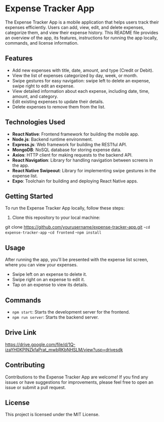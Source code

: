 # Expense Tracker App

The Expense Tracker App is a mobile application that helps users track their expenses efficiently. Users can add, view, edit, and delete expenses, categorize them, and view their expense history. This README file provides an overview of the app, its features, instructions for running the app locally, commands, and license information.

## Features

- Add new expenses with title, date, amount, and type (Credit or Debit).
- View the list of expenses categorized by day, week, or month.
- Swipe gestures for easy navigation: swipe left to delete an expense, swipe right to edit an expense.
- View detailed information about each expense, including date, time, amount, and category.
- Edit existing expenses to update their details.
- Delete expenses to remove them from the list.

## Technologies Used

- **React Native**: Frontend framework for building the mobile app.
- **Node.js**: Backend runtime environment.
- **Express.js**: Web framework for building the RESTful API.
- **MongoDB**: NoSQL database for storing expense data.
- **Axios**: HTTP client for making requests to the backend API.
- **React Navigation**: Library for handling navigation between screens in the app.
- **React Native Swipeout**: Library for implementing swipe gestures in the expense list.
- **Expo**: Toolchain for building and deploying React Native apps.

## Getting Started

To run the Expense Tracker App locally, follow these steps:

1. Clone this repository to your local machine:


git clone https://github.com/yourusername/expense-tracker-app.git
-`cd expense-tracker-app`
-`cd frontend`
-`npm install`

## Usage

After running the app, you'll be presented with the expense list screen, where you can view your expenses.

- Swipe left on an expense to delete it.
- Swipe right on an expense to edit it.
- Tap on an expense to view its details.

## Commands

- `npm start`: Starts the development server for the frontend.
- `npm run server`: Starts the backend server.
## Drive Link 

https://drive.google.com/file/d/1Q-izaYH0KPlNZkfaPrat_mwbRKbNHSLM/view?usp=drivesdk

## Contributing

Contributions to the Expense Tracker App are welcome! If you find any issues or have suggestions for improvements, please feel free to open an issue or submit a pull request.

## License

This project is licensed under the MIT License.
